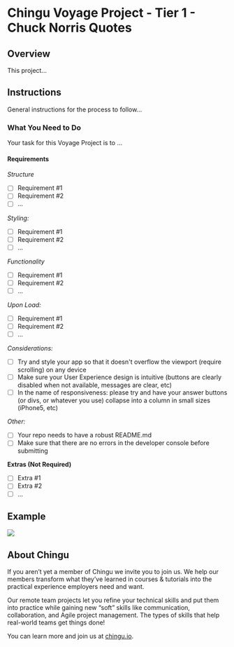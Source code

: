 # Chingu Voyage Project - Tier 1 - Chuck Norris Quotes

## Overview

This project...


## Instructions

General instructions for the process to follow... 

### What You Need to Do

Your task for this Voyage Project is to ...

#### Requirements

*Structure*

- [ ] Requirement #1
- [ ] Requirement #2
- [ ] ...

*Styling:*

- [ ] Requirement #1
- [ ] Requirement #2
- [ ] ...

*Functionality*

- [ ] Requirement #1
- [ ] Requirement #2
- [ ] ...

*Upon Load:*

- [ ] Requirement #1
- [ ] Requirement #2
- [ ] ...

*Considerations:*

- [ ] Try and style your app so that it doesn't overflow the viewport (require scrolling) on any device
- [ ] Make sure your User Experience design is intuitive (buttons are clearly disabled when not available, messages are clear, etc)
- [ ] In the name of responsiveness: please try and have your answer buttons (or divs, or whatever you use) collapse into a column in small sizes (iPhone5, etc)

*Other:*

- [ ] Your repo needs to have a robust README.md
- [ ] Make sure that there are no errors in the developer console before submitting

**Extras (Not Required)**

- [ ] Extra #1
- [ ] Extra #2
- [ ] ...

## Example

![](./assets/chingu_trivia.gif)

## About Chingu

If you aren’t yet a member of Chingu we invite you to join us. We help our 
members transform what they’ve learned in courses & tutorials into the 
practical experience employers need and want.

Our remote team projects let you refine your technical skills and put them 
into practice while gaining new “soft” skills like communication, 
collaboration, and Agile project management. The types of skills that 
help real-world teams get things done!

You can learn more and join us at [chingu.io](https://chingu.io).